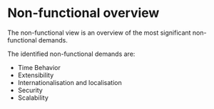 # Non-functional overview

The non-functional view is an overview of the most significant non-functional demands.

The identified non-functional demands are:

* Time Behavior
* Extensibility
* Internationalisation and localisation
* Security
* Scalability

